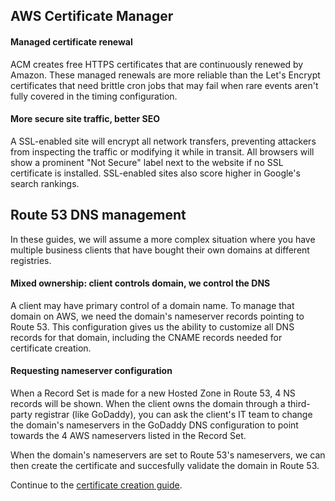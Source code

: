 ## AWS Certificate Manager
#### Managed certificate renewal
ACM creates free HTTPS certificates that are continuously renewed by Amazon. These managed renewals are more reliable than the Let's Encrypt certificates that need brittle cron jobs that may fail when rare events aren't fully covered in the timing configuration.

#### More secure site traffic, better SEO
A SSL-enabled site will encrypt all network transfers, preventing attackers from inspecting the traffic or modifying it while in transit. All browsers will show a prominent "Not Secure" label next to the website if no SSL certificate is installed. SSL-enabled sites also score higher in Google's search rankings.

## Route 53 DNS management
In these guides, we will assume a more complex situation where you have multiple business clients that have bought their own domains at different registries.

#### Mixed ownership: client controls domain, we control the DNS
A client may have primary control of a domain name. To manage that domain on AWS, we need the domain's nameserver records pointing to Route 53. This configuration gives us the ability to customize all DNS records for that domain, including the CNAME records needed for certificate creation.

#### Requesting nameserver configuration
When a Record Set is made for a new Hosted Zone in Route 53, 4 NS records will be shown. When the client owns the domain through a third-party registrar (like GoDaddy), you can ask the client's IT team to change the domain's nameservers in the GoDaddy DNS configuration to point towards the 4 AWS nameservers listed in the Record Set.

When the domain's nameservers are set to Route 53's nameservers, we can then create the certificate and succesfully validate the domain in Route 53.

Continue to the [certificate creation guide](./Creating-a-SSL-TLS-Certificate-for-a-Custom-Domain.md).
